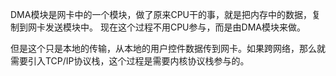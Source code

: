 DMA模块是网卡中的一个模块，做了原来CPU干的事，就是把内存中的数据，复制到网卡发送模块中。
现在这个过程不用CPU参与，而是由DMA模块来做。

但是这个只是本地的传输，从本地的用户控件数据传到网卡。如果跨网络，那么就需要引入TCP/IP协议栈，这个过程是需要内核协议栈参与的。

